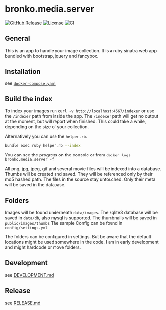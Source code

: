 # bronko.media.server

[![GitHub Release](https://img.shields.io/github/v/release/bronko-media/bronko.media.server.svg)](https://github.com/bronko-media/bronko.media.server/releases)
[![License](https://img.shields.io/github/license/bronko-media/bronko.media.server.svg)](https://github.com/bronko-media/bronko.media.server/blob/master/LICENSE)
[![CI](https://github.com/bronko-media/bronko.media.server/actions/workflows/ci.yml/badge.svg)](https://github.com/bronko-media/bronko.media.server/actions/workflows/ci.yml)

## General

This is an app to handle your image collection.
It is a ruby sinatra web app bundled with bootstrap, jquery and fancybox.

## Installation

see [`docker-compose.yaml`](docker-compose.yml)

## Build the index

To index your images run `curl -v http://localhost:4567/indexer` or use the `/indexer` path from inside the app.
The `/indexer` path will get no output at the moment, but will report when finished.
This could take a while, depending on the size of your collection.

Alternatively you can use the `helper.rb`.

```bash
bundle exec ruby helper.rb --index
```

You can see the progress on the console or from `docker logs bronko.media.server -f`

All png, jpg, jpeg, gif and several movie files will be indexed into a database.
Thumbs will be created and saved. They will be referenced only by their md5 hashed path.
The files in the source stay untouched. Only their meta will be saved in the database.

## Folders

Images will be found underneath `data/images`.
The sqlite3 database will be saved in `data/db`, also mysql is supported.
The thumbnails will be saved in `public/images/thumbs`
The sample Config can be found in `config/settings.yml`

The folders can be configured in settings.
But be aware that the default locations might be used somewhere in the code.
I am in early development and might hardcode or move folders.

## Development

see [DEVELOPMENT.md](DEVELOPMENT.md)

## Release

see [RELEASE.md](RELEASE.md)
